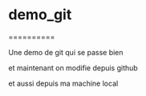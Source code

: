 # demo_git
==========

Une demo de git qui se passe bien

et maintenant on modifie depuis github

et aussi depuis ma machine local